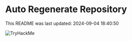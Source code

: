 # Auto Regenerate Repository

This README was last updated: 2024-09-04 18:40:50

 ![TryHackMe](https://tryhackme.com/badge/533634)